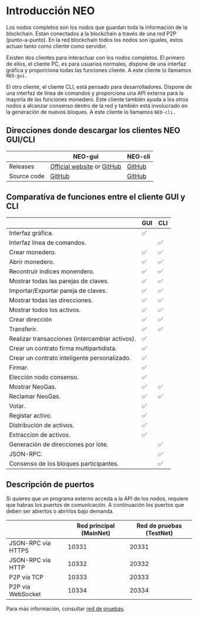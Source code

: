 # Introducción NEO

Los nodos completos son los nodos que guardan toda la información de la blockchain. Estan conectados a la blockchain a través de una red P2P (punto-a-punto). En la red blockchain todos los nodos son iguales, estos actuan tanto como cliente como servidor.

Existen dos clientes para interactuar con los nodos completos. El primero de ellos, el cliente PC, es para usuarios normales, dispone de una interfaz gráfica y proporciona todas las funciones cliente. A este cliente lo llamamos `NEO-gui.`

El otro cliente, el cliente CLI, está pensado para desarrolladores. Dispone de una interfaz de línea de comandos y proporciona una API externa para la mayoría de las funciones monedero. Este cliente también ayuda a los otros nodos a alcanzar consenso dentro de la red y también está involucrado en la generación de nuevos bloques. A este cliente lo llamamos `NEO-cli.`


## Direcciones donde descargar los clientes NEO GUI/CLI

|      | NEO-gui                        | NEO-cli                        |
| ---- | ---------------------------------------- | ---------------------------------------- |
| Releases | [Official website](https://www.neo.org/download) or [GitHub](https://github.com/neo-project/neo-gui/releases) | [GitHub](https://github.com/neo-project/neo-cli/releases/) |
Source code | [GitHub](https://github.com/neo-project/neo-gui/) | [GitHub](https://github.com/neo-project/neo-cli/) |

## Comparativa de funciones entre el cliente GUI y CLI

|           | GUI  | CLI  |
| --------- | ---- | ---- |
| Interfaz gráfica. | ✅    |      |
| Interfaz línea de comandos. |      | ✅    |
| Crear monedero. | ✅    | ✅    |
| Abrir monedero. | ✅    | ✅  |
| Recontruir indices monendero. | ✅    | ✅    |
| Mostrar todas las parejas de claves. | ✅    | ✅    |
| Importar/Exportar pareja de claves. | ✅    | ✅    |
| Mostrar todas las direcciones. | ✅    | ✅    |
| Mostrar todos los activos. | ✅    | ✅    |
| Crear dirección | ✅    | ✅    |
| Transferir. | ✅    | ✅    |
| Realizar transacciones (intercambiar activos).  | ✅    |      |
| Crear un contrato firma multipartidista. | ✅    |      |
| Crear un contrato inteligente personalizado. | ✅    |      |
| Firmar. | ✅    |      |
| Elección nodo consenso. | ✅    |      |
| Mostrar NeoGas. | ✅    | ✅     |
| Reclamar NeoGas. | ✅    | ✅     |
| Votar. | ✅    |      |
| Registar activo. | ✅    |      |
| Distribución de activos. | ✅    |      |
| Extraccion de activos. | ✅    |      |
| Generación de direcciones por lote.  |      | ✅    |
| JSON-RPC. |      | ✅    |
| Consenso de los bloques participantes. |      | ✅    |

## Descripción de puertos

Si quieres que un programa externo acceda a la API de los nodos, requiere que habras los puertos de comunicación. A continuación los puertos que deben ser abiertos o abrirlos bajo demanda.


|                    | Red principal (MainNet) | Red de pruebas (TestNet) |
| ------------------ | ------------ | ------------- |
| JSON-RPC via HTTPS | 10331        | 20331         |
| JSON-RPC via HTTP  | 10332        | 20332         |
| P2P via TCP        | 10333        | 20333         |
| P2P via WebSocket  | 10334        | 20334         |

Para más información, consultar [red de pruebas](testnet.md).
